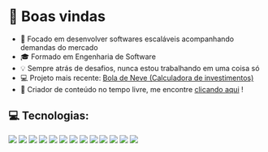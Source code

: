 
<!-- Você é um espertinho, sabia? -->
<!-- You're such a smart guy, huh? -->
<!-- Last update 15/02/2025 -->

<!--
 <h1 align="center">
  <output>Hi there 👋</output>
 </h1>

### Hi there 👋
**euMts/euMts** is a ✨ _special_ ✨ repository because its `README.md` (this file) appears on your GitHub profile.

Here are some ideas to get you started:

- 🔭 I’m currently working on ...
- 🌱 I’m currently learning ...
- 👯 I’m looking to collaborate on ...
- 🤔 I’m looking for help with ...
- 💬 Ask me about ...
- 📫 How to reach me: ...
- 😄 Pronouns: ...
- ⚡ Fun fact: ...

- 💬 Take a look at my latest online project:

 [![Instagram](https://img.shields.io/badge/-Instagram-05122A?style=flat&logo=instagram)](https://www.instagram.com/devmts_/)&nbsp;
 
 
 <p align="center">
  <a href="https://www.instagram.com/devmts_/">
    <img src="https://img.shields.io/badge/-Instagram-05122A?style=flat&logo=instagram" />
  </a>
</p>

<h3>
- 😅 I'm Matheus Eduardo and I live in Brazil<br>
- ⚡ My favorite programming language is Python<br>
- 🖥️ Currently working with Big Data and Machine Learning<br>
- 🔭 I spend most of my free-time making bots (you may notice me on your tl)<br>
- 💬 Take a look at my latest online project: <a href="https://github.com/euMts/Sickomode">Sickomode</a><br>
- 📫 You can find me on <a href="https://instagram.com/devmts_">Instagram</a>
</h3>

-->
# 👋 Boas vindas
* 🎯 Focado em desenvolver softwares escaláveis acompanhando demandas do mercado
* 🎓 Formado em Engenharia de Software
* 💡 Sempre atrás de desafios, nunca estou trabalhando em uma coisa só
* 💻 Projeto mais recente: [Bola de Neve (Calculadora de investimentos)](https://bola-de-neve.matheuspass.dev)
* 📱 Criador de conteúdo no tempo livre, me encontre [clicando aqui](https://matheuspass.dev) !

## 💻 Tecnologias:
<p>
  <img src="https://img.shields.io/badge/Python-14354C?style=for-the-badge&logo=python&logoColor=white">
  <img src="https://img.shields.io/badge/Next.js-000000?style=for-the-badge&logo=nextdotjs&logoColor=white">
  <img src="https://img.shields.io/badge/React-58C4DC?style=for-the-badge&logo=react&logoColor=white">
  <img src="https://img.shields.io/badge/Vue.js-35495E?style=for-the-badge&logo=vuedotjs&logoColor=4FC08D">
  <img src="https://img.shields.io/badge/Typescript-blue?style=for-the-badge&logo=Typescript&logoColor=white">
  <img src="https://img.shields.io/badge/NodeJS-76AC0A?style=for-the-badge&logo=javascript&logoColor=white">
  <img src="https://img.shields.io/badge/tailwind-0EA5E9?style=for-the-badge&logo=tailwindcss&logoColor=white">
  <img src="https://img.shields.io/badge/Postgres-699DC9?style=for-the-badge&logo=postgresql&logoColor=white">
  <img src="https://img.shields.io/badge/Supabase-006239?style=for-the-badge&logo=supabase&logoColor=white">
  <img src="https://img.shields.io/badge/Docker-1D63ED?style=for-the-badge&logo=docker&logoColor=white">
  <img src="https://img.shields.io/badge/Git-E34F26?style=for-the-badge&logo=git&logoColor=white">
  <img src="https://img.shields.io/badge/Linux-8A225D?style=for-the-badge&logo=linux&logoColor=white">
  <img src="https://img.shields.io/badge/Java-EA2121?style=for-the-badge&logo=openjdk&logoColor=white">
</p>

<!--
## 📊 Estatísticas de projetos públicos:
<p>
  <img 
    align="left" 
    alt="Projects stats" 
    height="200" 
    style="padding-right: 10px;" 
    src="https://github-readme-stats.vercel.app/api?username=euMts&show_icons=true&theme=tokyonight&include_all_commits=true&locale=pt-br&custom_title=Github%20-%20euMts" 
  />

<img 
      align="left" 
      alt="Most used langs" 
      height="200" 
      src="https://github-readme-stats.vercel.app/api/top-langs/?username=euMts&theme=tokyonight&layout=compact&custom_title=Tecnologias&langs_count=8" 
  />

</p>
-->
